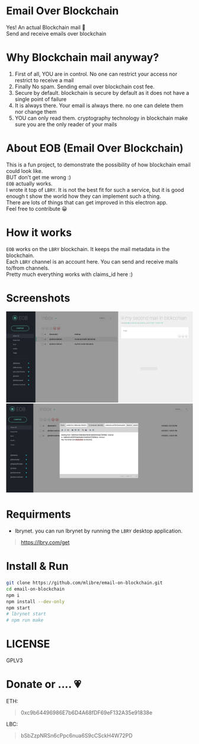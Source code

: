 # Email Over Blockchain
Yes! An actual Blockchain mail :green_heart:  
Send and receive emails over blockchain

# Why Blockchain mail anyway?
1. First of all, YOU are in control. No one can restrict your access nor restrict to receive a mail
2. Finally No spam. Sending email over blockchain cost fee.
3. Secure by default. blockchain is secure by default as it does not have a single point of failure
4. It is always there. Your email is always there. no one can delete them nor change them
5. YOU can only read them. cryptography technology in blockchain make sure you are the only reader of your mails

# About EOB (Email Over Blockchain)
This is a fun project, to demonstrate the possibility of how blockchain email could look like.  
BUT don't get me wrong :)  
`EOB` actually works.  
I wrote it top of `LBRY`.  It is not the best fit for such a service, but it is good enough t show the world how they can implement such a thing.  
There are lots of things that can get improved in this electron app.  
Feel free to contribute :grinning: 

# How it works
`EOB` works on the `LBRY` blockchain.  It keeps the mail metadata in the blockchain.  
Each `LBRY` channel is an account here.  You can send and receive mails to/from channels.  
Pretty much everything works with claims_id here :)  

# Screenshots
![screenshot](screenshot.png)
![screenshot 2](screenshot_2.png)

# Requirments
* lbrynet. you can run lbrynet by running the `LBRY` desktop application.
> https://lbry.com/get

# Install & Run
```bash
git clone https://github.com/mlibre/email-on-blockchain.git
cd email-on-blockchain
npm i
npm install --dev-only
npm start
# lbrynet start
# npm run make
```

# LICENSE
GPLV3

Donate or .... :heartpulse:
=======
ETH:
> 0xc9b64496986E7b6D4A68fDF69eF132A35e91838e

LBC:
> bSbZzpNRSn6cPpc6nua6S9cCSckH4W72PD
